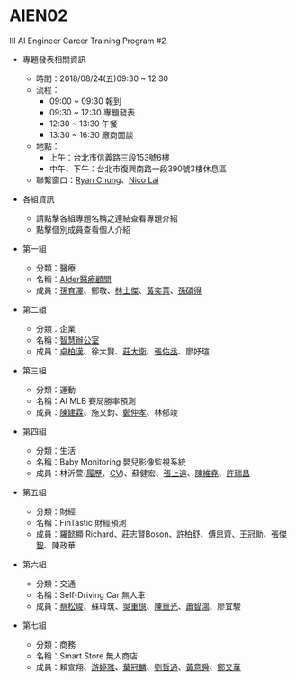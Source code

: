 # AIEN02
III AI Engineer Career Training Program #2
* 專題發表相關資訊
    * 時間：2018/08/24(五)09:30 ~ 12:30
    * 流程：
        * 09:00 ~ 09:30 報到
        * 09:30 ~ 12:30 專題發表
        * 12:30 ~ 13:30 午餐
        * 13:30 ~ 16:30 廠商面談
    * 地點：
        * 上午：台北市信義路三段153號6樓
        * 中午、下午：台北市復興南路一段390號3樓休息區
    * 聯繫窗口：[Ryan Chung](mailto:ryan@iii.org.tw)、[Nico Lai](mailto:wl9208@iii.org.tw)

* 各組資訊
    * 請點擊各組專題名稱之連結查看專題介紹
    * 點擊個別成員查看個人介紹


* 第一組
  * 分類：醫療
  * 名稱：[AIder醫療顧問](https://drive.google.com/file/d/197Vv_nZo5LHmKwQ5o8kYR5gutCvLQekY/view)
  * 成員：[孫育澤](https://www.cakeresume.com/mike-sun-d818d2)、鄭敬、[林士傑](https://drive.google.com/file/d/141R3yFpW8Kb-ziBMOimgiLerW1D0mp84/view)、[黃奕菁](https://drive.google.com/file/d/1AOiOj1H1nm-f-r1sBudnG67AjCxb2twc/view)、[孫碩得](https://drive.google.com/file/d/1BRf7MvYDtCFj_gsSBzIiMHxzct4JafMd/view)
* 第二組
  * 分類：企業
  * 名稱：[智慧辦公室](https://drive.google.com/file/d/1ka2Bv3AnQviqstxfiAtb3VHG10feqxSQ/view)
  * 成員：[卓柏漢](https://www.cakeresume.com/ghostyydd)、徐大賢、[莊大衛](https://drive.google.com/file/d/1ouHImsDi0vMPwtlOgVhndt3yLfsbtpvQ/view)、[張佑丞](https://www.cakeresume.com/bravod59487)、廖妤瑄
* 第三組
  * 分類：運動
  * 名稱：AI MLB 賽局勝率預測
  * 成員：[陳建霖](https://drive.google.com/file/d/1Yk7KkIGYIX3xIcRzE8QSfUv1Ltwkkkwg/view)、施又鈞、[鄭仲孝](https://drive.google.com/file/d/16NYWejLZYBzDNEdCqvK_jNhUjnJA-4i1/view)、林郁竣
* 第四組
  * 分類：生活
  * 名稱：Baby Monitoring 嬰兒影像監視系統
  * 成員：林沂萱([履歷](https://www.cakeresume.com/lin-yihsuan)、[CV](https://www.cakeresume.com/yxlin))、蘇健宏、[張上遠](https://www.cakeresume.com/s--8JeR7D6CMZ4OFWiEyYvW5w--/brajadra)、[陳維堯](https://drive.google.com/open?id=1hYYjV3PCWeXSeyRNu-0iQf68Er9aDN_J)、[許瑞昌](https://www.cakeresume.com/s--R4tv-PVBE6fruvM8NEwg5A--/jerry800416)
* 第五組
  * 分類：財經
  * 名稱：FinTastic 財經預測
  * 成員：羅懿顯 Richard、莊志賢Boson、[許柏舒](https://www.cakeresume.com/s--_LPaGCkE6NtiKauUF4lmdg--/jamiexgw)、[傅思齊](https://drive.google.com/file/d/1MM6zg85_movlY_09jt1_kNob4uE5MP5h/view)、王冠勛、[張傑智](https://www.cakeresume.com/s--T01jkqtlftQzMfCP4feKng--/chiehchih1110)、陳政華
* 第六組
  * 分類：交通
  * 名稱：Self-Driving Car 無人車
  * 成員：[蔡松峻](https://drive.google.com/file/d/1a0bA0Eo8XqjxYZ_ThI40BHjxub-KRA6t/view)、蘇瑋筑、[吳重億](https://drive.google.com/file/d/1Gsq1twcM9PLDHqclKiCanE03kR-Gmoj4/view)、[陳重光](https://drive.google.com/file/d/1AMnhNX72C45NISpGzO0do0yTaEamp9se/view)、[蕭智鴻](https://drive.google.com/file/d/1Alj8WK_9nNz4ikRcv49trmm01M1DhAKF/view)、廖宜駿
* 第七組
  * 分類：商務
  * 名稱：Smart Store 無人商店
  * 成員：賴宣翔、[游婷雅](https://drive.google.com/file/d/19zmzLxguxdSrW_Pi3PdmJaCz0fE560l0/view)、[葉冠麟](https://www.cakeresume.com/s--ZTG9_88r6cZ9P0fj5zi23w--/cctytw2000)、[劉哲通](https://www.cakeresume.com/s--0fqzIHzpThcdyoNcyNmB3g--/ltfevr)、[黃意舜](https://www.cakeresume.com/s--lA8RDNbvW9bWU4WUeGYFiA--/arron)、[鄭又華](https://www.cakeresume.com/s--b1JSg6J7F-dJi6BJcYBL7A--/ln19830111)
